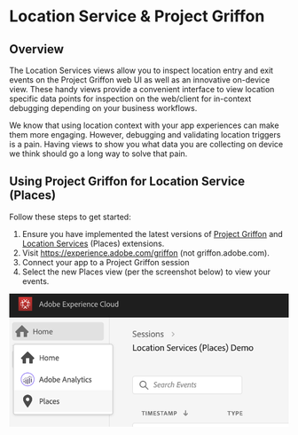 # Location Service & Project Griffon

## Overview

The Location Services views allow you to inspect location entry and exit events on the Project Griffon web UI as well as an innovative on-device view. These handy views provide a convenient interface to view location specific data points for inspection on the web/client for in-context debugging depending on your business workflows.

We know that using location context with your app experiences can make them more engaging. However, debugging and validating location triggers is a pain. Having views to show you what data you are collecting on device we think should go a long way to solve that pain.

## Using Project Griffon for Location Service \(Places\)

Follow these steps to get started:

1. Ensure you have implemented the latest versions of [Project Griffon](../set-up-project-griffon.md) and [Location Services](location-service-and-project-griffon.md) \(Places\) extensions.
2. Visit https://experience.adobe.com/griffon \(not griffon.adobe.com\).
3. Connect your app to a Project Griffon session
4. Select the new Places view \(per the screenshot below\) to view your events.

![](../../../.gitbook/assets/screen-shot-2020-01-13-at-8.53.24-pm.png)

